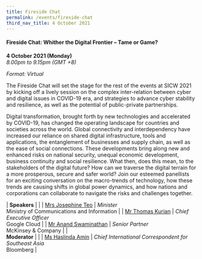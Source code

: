 ```yaml
---
title: Fireside Chat
permalink: /events/fireside-chat
third_nav_title: 4 October 2021
---
```

#### **Fireside Chat: Whither the Digital Frontier – Tame or Game?**

**4 October 2021 (Monday)**  
*8.00pm to 9.15pm (GMT +8)*

*Format: Virtual*

The Fireside Chat will set the stage for the rest of the events at SICW 2021 by kicking off a lively session on the complex inter-relation between cyber and digital issues in COVID-19 era, and strategies to advance cyber stability and resilience, as well as the potential of public-private partnerships.

Digital transformation, brought forth by new technologies and accelerated by COVID-19, has changed the operating landscape for countries and societies across the world. Global connectivity and interdependency have increased our reliance on shared digital infrastructure, tools and applications, the entanglement of businesses and supply chain, as well as the ease of social connections. These developments bring along new and enhanced risks on national security, unequal economic development, business continuity and social resilience. What then, does this mean, to the stakeholders of the digital future? How can we traverse the digital terrain for a more prosperous, secure and safer world? Join our esteemed panellists for an exciting conversation on the macro-trends of technology, how these trends are causing shifts in global power dynamics, and how nations and corporations can collaborate to navigate the risks and challenges together.

| **Speakers**    |                                                              |
| [Mrs Josephine Teo](/speaker-josephine-teo)     | *Minister*<br>Ministry of Communications and Information      |
| [Mr Thomas Kurian](/speaker-thomas-kurian)  | *Chief Executive Officer*<br>Google Cloud                  |
| [Mr Anand Swaminathan](/speaker-anand-s)  | *Senior Partner*<br>McKinsey & Company                  |
| <br> **Moderator**          |                                                              |
| [Ms Haslinda Amin](/moderator-haslinda-amin)  | *Chief International Correspondent for Southeast Asia*<br>Bloomberg                  |